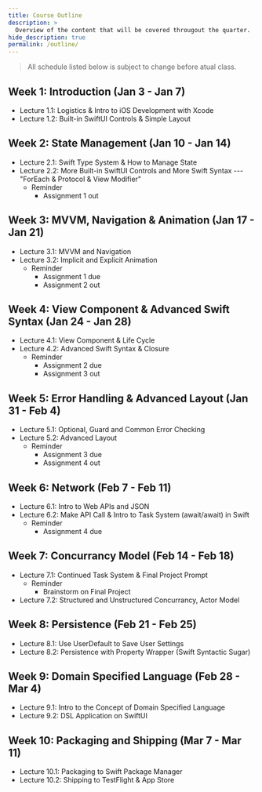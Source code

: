```yaml
---
title: Course Outline
description: >
  Overview of the content that will be covered througout the quarter.
hide_description: true
permalink: /outline/
---
```


<!-- 0. this unordered seed list will be replaced by toc as unordered list
{:toc} -->

<!-- ## Tentative Course Schedule Outline -->

> All schedule listed below is subject to change before atual class.

## Week 1: Introduction (Jan 3 - Jan 7)
  - Lecture 1.1: Logistics & Intro to iOS Development with Xcode
  - Lecture 1.2: Built-in SwiftUI Controls & Simple Layout

## Week 2: State Management (Jan 10 - Jan 14)
  - Lecture 2.1: Swift Type System & How to Manage State
  - Lecture 2.2: More Built-in SwiftUI Controls and More Swift Syntax --- "ForEach & Protocol & View Modifier"
    - Reminder
      - Assignment 1 out
    
## Week 3: MVVM, Navigation & Animation (Jan 17 - Jan 21)
  - Lecture 3.1: MVVM and Navigation
  - Lecture 3.2: Implicit and Explicit Animation
    - Reminder
      - Assignment 1 due
      - Assignment 2 out

## Week 4: View Component & Advanced Swift Syntax (Jan 24 - Jan 28)
  - Lecture 4.1: View Component & Life Cycle
  - Lecture 4.2: Advanced Swift Syntax & Closure
    - Reminder
      - Assignment 2 due
      - Assignment 3 out
    
## Week 5: Error Handling & Advanced Layout (Jan 31 - Feb 4)
  - Lecture 5.1: Optional, Guard and Common Error Checking
  - Lecture 5.2: Advanced Layout
    - Reminder
      - Assignment 3 due
      - Assignment 4 out
    
## Week 6: Network (Feb 7 - Feb 11)
  - Lecture 6.1: Intro to Web APIs and JSON
  - Lecture 6.2: Make API Call & Intro to Task System (await/await) in Swift
    - Reminder
      - Assignment 4 due

## Week 7: Concurrancy Model (Feb 14 - Feb 18)
  - Lecture 7.1: Continued Task System & Final Project Prompt
    - Reminder
      - Brainstorm on Final Project
  - Lecture 7.2: Structured and Unstructured Concurrancy, Actor Model  

## Week 8: Persistence (Feb 21 - Feb 25)
  - Lecture 8.1: Use UserDefault to Save User Settings
  - Lecture 8.2: Persistence with Property Wrapper (Swift Syntactic Sugar)

## Week 9: Domain Specified Language (Feb 28 - Mar 4)
  - Lecture 9.1: Intro to the Concept of Domain Specified Language
  - Lecture 9.2: DSL Application on SwiftUI

## Week 10: Packaging and Shipping (Mar 7 - Mar 11)
  - Lecture 10.1: Packaging to Swift Package Manager 
  - Lecture 10.2: Shipping to TestFlight & App Store

